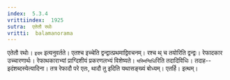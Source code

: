 ```yaml
---
index:  5.3.4
vrittiindex:  1925
sutra:  एतेतौ रथोः
vritti:  balamanorama 
---
```


एतेतौ रथोः। `इदम` इत्यनुवर्तते। एतश्च इच्चेति द्वन्द्वात्प्रथमाद्विवचनम्। रश्च थ् च तयोरिति द्वन्द्वः। रेफादकार उच्चारणार्थः। रेफाथकाराभ्यां प्राग्दिशीयं प्रकरणलभ्यं विशेष्यते। `यस्मिन्विधि`रिति तदादिविधिः। तदाह--इदंशब्दस्येत्यादिना। तत्र रेफादौ परे एतः, थादौ तु इदिति यथासङ्ख्यं बोध्यम्। एतर्हि। इत्थम्। 

